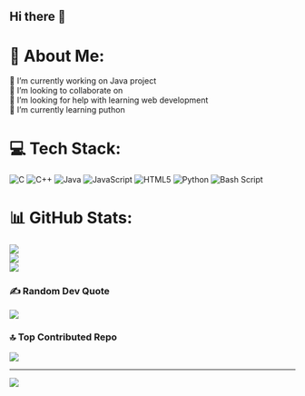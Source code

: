 ## Hi there 👋

# 💫 About Me:
🔭 I’m currently working on Java project<br>👯 I’m looking to collaborate on <br>🤝 I’m looking for help with learning web development<br>🌱 I’m currently learning puthon<br>


# 💻 Tech Stack:
![C](https://img.shields.io/badge/c-%2300599C.svg?style=for-the-badge&logo=c&logoColor=white) ![C++](https://img.shields.io/badge/c++-%2300599C.svg?style=for-the-badge&logo=c%2B%2B&logoColor=white) ![Java](https://img.shields.io/badge/java-%23ED8B00.svg?style=for-the-badge&logo=openjdk&logoColor=white) ![JavaScript](https://img.shields.io/badge/javascript-%23323330.svg?style=for-the-badge&logo=javascript&logoColor=%23F7DF1E) ![HTML5](https://img.shields.io/badge/html5-%23E34F26.svg?style=for-the-badge&logo=html5&logoColor=white) ![Python](https://img.shields.io/badge/python-3670A0?style=for-the-badge&logo=python&logoColor=ffdd54) ![Bash Script](https://img.shields.io/badge/bash_script-%23121011.svg?style=for-the-badge&logo=gnu-bash&logoColor=white)
# 📊 GitHub Stats:
![](https://github-readme-stats.vercel.app/api?username=NehanKukkady&theme=dark&hide_border=false&include_all_commits=false&count_private=false)<br/>
![](https://github-readme-streak-stats.herokuapp.com/?user=NehanKukkady&theme=dark&hide_border=false)<br/>
![](https://github-readme-stats.vercel.app/api/top-langs/?username=NehanKukkady&theme=dark&hide_border=false&include_all_commits=false&count_private=false&layout=compact)

### ✍️ Random Dev Quote
![](https://quotes-github-readme.vercel.app/api?type=horizontal&theme=radical)

### 🔝 Top Contributed Repo
![](https://github-contributor-stats.vercel.app/api?username=NehanKukkady&limit=5&theme=dark&combine_all_yearly_contributions=true)

---
[![](https://visitcount.itsvg.in/api?id=NehanKukkady&icon=0&color=0)](https://visitcount.itsvg.in)

<!-- Proudly created with GPRM ( https://gprm.itsvg.in ) -->
